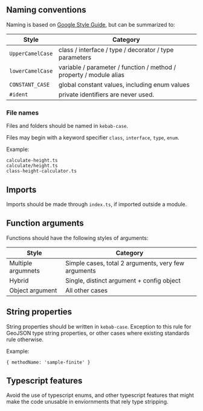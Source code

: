 ## Naming conventions
Naming is based on [Google Style Guide](https://google.github.io/styleguide/tsguide.html#naming), but can be summarized to:

| Style            | Category                                                           |
|------------------|--------------------------------------------------------------------|
| `UpperCamelCase` | class / interface / type / decorator / type parameters      |
| `lowerCamelCase` | variable / parameter / function / method / property / module alias |
| `CONSTANT_CASE`  | global constant values, including enum values                      |
| `#ident`         | private identifiers are never used.                                |

### File names
Files and folders should be named in `kebab-case`.

Files may begin with a keyword specifier `class`, `interface`, `type`, `enum`.

Example:
```
calculate-height.ts
calculate/height.ts
class-height-calculator.ts
```

## Imports
Imports should be made through `index.ts`, if imported outside a module.

## Function arguments
Functions should have the following styles of arguments:

| Style              | Category                                            |
|--------------------|-----------------------------------------------------|
| Multiple argumnets | Simple cases, total 2 arguments, very few arguments |
| Hybrid             | Single, distinct argument + config object           |
| Object argument    | All other cases                                                    |

## String properties
String properties should be written in `kebab-case`.
Exception to this rule for GeoJSON type string properties, or other cases where
existing standards rule otherwise.

Example:
```
{ methodName: 'sample-finite' }
```

## Typescript features
Avoid the use of typescript enums, and other typescript features that might make the code unusable
in enviornments that rely type stripping.
